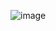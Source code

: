 ![image](https://github.com/ilrexho2011/Project-EULER-Possible-Solutions-Problems-201_to_300/assets/61479363/9cc20f1f-dabb-4efb-9ce0-b73d45a7d7a8)

